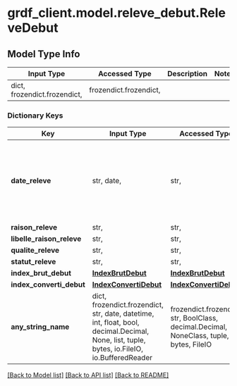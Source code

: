 # grdf_client.model.releve_debut.ReleveDebut

## Model Type Info
Input Type | Accessed Type | Description | Notes
------------ | ------------- | ------------- | -------------
dict, frozendict.frozendict,  | frozendict.frozendict,  |  | 

### Dictionary Keys
Key | Input Type | Accessed Type | Description | Notes
------------ | ------------- | ------------- | ------------- | -------------
**date_releve** | str, date,  | str,  |  | [optional] value must conform to RFC-3339 full-date YYYY-MM-DD
**raison_releve** | str,  | str,  |  | [optional] 
**libelle_raison_releve** | str,  | str,  |  | [optional] 
**qualite_releve** | str,  | str,  |  | [optional] 
**statut_releve** | str,  | str,  |  | [optional] 
**index_brut_debut** | [**IndexBrutDebut**](IndexBrutDebut.md) | [**IndexBrutDebut**](IndexBrutDebut.md) |  | [optional] 
**index_converti_debut** | [**IndexConvertiDebut**](IndexConvertiDebut.md) | [**IndexConvertiDebut**](IndexConvertiDebut.md) |  | [optional] 
**any_string_name** | dict, frozendict.frozendict, str, date, datetime, int, float, bool, decimal.Decimal, None, list, tuple, bytes, io.FileIO, io.BufferedReader | frozendict.frozendict, str, BoolClass, decimal.Decimal, NoneClass, tuple, bytes, FileIO | any string name can be used but the value must be the correct type | [optional]

[[Back to Model list]](../../README.md#documentation-for-models) [[Back to API list]](../../README.md#documentation-for-api-endpoints) [[Back to README]](../../README.md)


